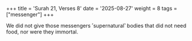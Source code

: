 +++
title = 'Surah 21, Verses 8'
date = '2025-08-27'
weight = 8
tags = ["messenger"]
+++

We did not give those messengers ˹supernatural˺ bodies that did not need food, nor were they immortal.